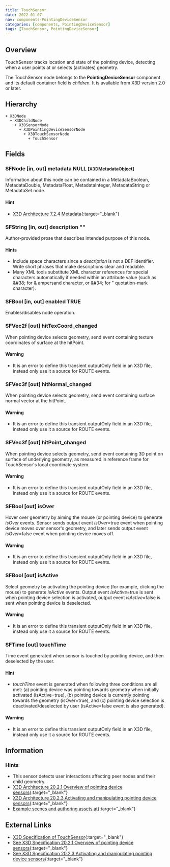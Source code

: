 ```yaml
---
title: TouchSensor
date: 2022-01-07
nav: components-PointingDeviceSensor
categories: [components, PointingDeviceSensor]
tags: [TouchSensor, PointingDeviceSensor]
---
```

<style>
.post h3 {
  word-spacing: 0.2em;
}
</style>

## Overview

TouchSensor tracks location and state of the pointing device, detecting when a user points at or selects (activates) geometry.

The TouchSensor node belongs to the **PointingDeviceSensor** component and its default container field is *children.* It is available from X3D version 2.0 or later.

## Hierarchy

```
+ X3DNode
  + X3DChildNode
    + X3DSensorNode
      + X3DPointingDeviceSensorNode
        + X3DTouchSensorNode
          + TouchSensor
```

## Fields

### SFNode [in, out] **metadata** NULL <small>[X3DMetadataObject]</small>

Information about this node can be contained in a MetadataBoolean, MetadataDouble, MetadataFloat, MetadataInteger, MetadataString or MetadataSet node.

#### Hint

- [X3D Architecture 7.2.4 Metadata](https://www.web3d.org/specifications/X3Dv4Draft/ISO-IEC19775-1v4-CD1/Part01/components/core.html#Metadata){:target="_blank"}

### SFString [in, out] **description** ""

Author-provided prose that describes intended purpose of this node.

#### Hints

- Include space characters since a *description* is not a DEF identifier. Write short phrases that make descriptions clear and readable.
- Many XML tools substitute XML character references for special characters automatically if needed within an attribute value (such as &amp;#38; for &amp; ampersand character, or &amp;#34; for " quotation-mark character).

### SFBool [in, out] **enabled** TRUE

Enables/disables node operation.

### SFVec2f [out] **hitTexCoord_changed**

When pointing device selects geometry, send event containing texture coordinates of surface at the hitPoint.

#### Warning

- It is an error to define this transient outputOnly field in an X3D file, instead only use it a source for ROUTE events.

### SFVec3f [out] **hitNormal_changed**

When pointing device selects geometry, send event containing surface normal vector at the hitPoint.

#### Warning

- It is an error to define this transient outputOnly field in an X3D file, instead only use it a source for ROUTE events.

### SFVec3f [out] **hitPoint_changed**

When pointing device selects geometry, send event containing 3D point on surface of underlying geometry, as measured in reference frame for TouchSensor's local coordinate system.

#### Warning

- It is an error to define this transient outputOnly field in an X3D file, instead only use it a source for ROUTE events.

### SFBool [out] **isOver**

Hover over geometry by aiming the mouse (or pointing device) to generate *isOver* events. Sensor sends output event *isOver*=true event when pointing device moves over sensor's geometry, and later sends output event *isOver*=false event when pointing device moves off.

#### Warning

- It is an error to define this transient outputOnly field in an X3D file, instead only use it a source for ROUTE events.

### SFBool [out] **isActive**

Select geometry by activating the pointing device (for example, clicking the mouse) to generate *isActive* events. Output event *isActive*=true is sent when pointing device selection is activated, output event *isActive*=false is sent when pointing device is deselected.

#### Warning

- It is an error to define this transient outputOnly field in an X3D file, instead only use it a source for ROUTE events.

### SFTime [out] **touchTime**

Time event generated when sensor is touched by pointing device, and then deselected by the user.

#### Hint

- *touchTime* event is generated when following three conditions are all met: (a) pointing device was pointing towards geometry when initially activated (isActive=true), (b) pointing device is currently pointing towards the geometry (isOver=true), and (c) pointing device selection is deactivated/deselected by user (isActive=false event is also generated).

#### Warning

- It is an error to define this transient outputOnly field in an X3D file, instead only use it a source for ROUTE events.

## Information

### Hints

- This sensor detects user interactions affecting peer nodes and their child geometry.
- [X3D Architecture 20.2.1 Overview of pointing device sensors](https://www.web3d.org/specifications/X3Dv4Draft/ISO-IEC19775-1v4-CD1/Part01/components/pointingDeviceSensor.html#OverviewOfPointingDeviceSensors){:target="_blank"}
- [X3D Architecture 20.2.3 Activating and manipulating pointing device sensors](https://www.web3d.org/specifications/X3Dv4Draft/ISO-IEC19775-1v4-CD1/Part01/components/pointingDeviceSensor.html#Activatingandmanipulating){:target="_blank"}
- [Example scenes and authoring assets at](https://x3dgraphics.com/examples/X3dForWebAuthors/Chapter08UserInteractivity){:target="_blank"}

## External Links

- [X3D Specification of TouchSensor](https://www.web3d.org/documents/specifications/19775-1/V4.0/Part01/components/pointingDeviceSensor.html#TouchSensor){:target="_blank"}
- [See X3D Specification 20.2.1 Overview of pointing device sensors](https://www.web3d.org/documents/specifications/19775-1/V4.0/Part01/components/pointingDeviceSensor.html#OverviewOfPointingDeviceSensors){:target="_blank"}
- [See X3D Specification 20.2.3 Activating and manipulating pointing device sensors](https://www.web3d.org/documents/specifications/19775-1/V4.0/Part01/components/pointingDeviceSensor.html#Activatingandmanipulating){:target="_blank"}
